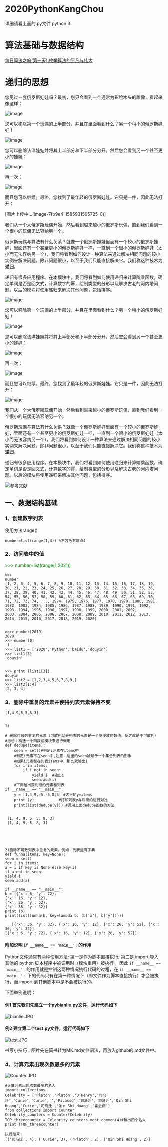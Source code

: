 # 2020PythonKangChou
详细请看上面的.py文件
 python 3
# 算法基础与数据结构
[每日算法之旅(第一天):枚举算法的平凡与伟大](https://mp.weixin.qq.com/s?__biz=MzIwNzUwOTY1Nw==&mid=2247485927&idx=1&sn=b7724bfd20e306a72d2b23f795315169&chksm=97100811a06781073b4c99fda4cbc4fd904752d4076641dc5246a1a9130529531a80d1189c53&token=1006181174&lang=zh_CN#rd)

# 递归的思想
您见过一套俄罗斯娃娃吗？最初，您只会看到一个通常为彩绘木头的雕像，看起来像这样：

![image](https://upload-images.jianshu.io/upload_images/15863171-17d1eaf3516e0866.jpg?imageMogr2/auto-orient/strip|imageView2/2/w/196/format/webp)

您可以移除第一个玩偶的上半部分，并且在里面看到什么？另一个稍小的俄罗斯娃娃！

![image](https://upload-images.jianshu.io/upload_images/15863171-b6c019c5a972df9d.jpg?imageMogr2/auto-orient/strip|imageView2/2/w/414/format/webp)

您可以删除该洋娃娃并将其上半部分和下半部分分开。然后您会看到另一个甚至更小的娃娃：

![image](https://upload-images.jianshu.io/upload_images/15863171-ece4cc36b0d99e2c.jpg?imageMogr2/auto-orient/strip|imageView2/2/w/581/format/webp)

再一次：

![image](https://upload-images.jianshu.io/upload_images/15863171-efc7396bd47ef9e1.jpg?imageMogr2/auto-orient/strip|imageView2/2/w/558/format/webp)

而且您可以继续。最终，您找到了最年轻的俄罗斯娃娃。它只是一件，因此无法打开：

[图片上传中...(image-7fb9e4-1585931505725-0)]

我们从一个大俄罗斯玩偶开始，然后看到越来越小的俄罗斯玩偶，直到我们看到一个很小的玩偶无法容纳另一个。

俄罗斯玩偶与算法有什么关系？就像一个俄罗斯娃娃里面有一个较小的俄罗斯娃娃，里面还有一个甚至更小的俄罗斯娃娃一样，一直到一个很小的俄罗斯娃娃（太小而无法容纳另一个），我们将看到如何设计一种算法来通过解决相同问题的较小实例来解决问题，除非问题很小，以至于我们只能直接解决它。我们称这种技术为**递归**。

递归有很多应用程序。在本模块中，我们将看到如何使用递归来计算阶乘函数，确定单词是否是回文式，计算数字的幂，绘制类型的分形以及解决古老的河内塔问题。以后的模块将使用递归来解决其他问题，包括排序。

![image](https://upload-images.jianshu.io/upload_images/15863171-17d1eaf3516e0866.jpg?imageMogr2/auto-orient/strip%7CimageView2/2/w/1240)

您可以移除第一个玩偶的上半部分，并且在里面看到什么？另一个稍小的俄罗斯娃娃！

![image](https://upload-images.jianshu.io/upload_images/15863171-b6c019c5a972df9d.jpg?imageMogr2/auto-orient/strip%7CimageView2/2/w/1240)

您可以删除该洋娃娃并将其上半部分和下半部分分开。然后您会看到另一个甚至更小的娃娃：

![image](https://upload-images.jianshu.io/upload_images/15863171-ece4cc36b0d99e2c.jpg?imageMogr2/auto-orient/strip%7CimageView2/2/w/1240)

再一次：

![image](https://upload-images.jianshu.io/upload_images/15863171-efc7396bd47ef9e1.jpg?imageMogr2/auto-orient/strip%7CimageView2/2/w/1240)

而且您可以继续。最终，您找到了最年轻的俄罗斯娃娃。它只是一件，因此无法打开：

![image](https://upload-images.jianshu.io/upload_images/15863171-5e3f3a138e47c260.jpg?imageMogr2/auto-orient/strip%7CimageView2/2/w/1240)

我们从一个大俄罗斯玩偶开始，然后看到越来越小的俄罗斯玩偶，直到我们看到一个很小的玩偶无法容纳另一个。

俄罗斯玩偶与算法有什么关系？就像一个俄罗斯娃娃里面有一个较小的俄罗斯娃娃，里面还有一个甚至更小的俄罗斯娃娃一样，一直到一个很小的俄罗斯娃娃（太小而无法容纳另一个），我们将看到如何设计一种算法来通过解决相同问题的较小实例来解决问题，除非问题很小，以至于我们只能直接解决它。我们称这种技术为**递归**。

递归有很多应用程序。在本模块中，我们将看到如何使用递归来计算阶乘函数，确定单词是否是回文式，计算数字的幂，绘制类型的分形以及解决古老的河内塔问题。以后的模块将使用递归来解决其他问题，包括排序。

![参考文献]([https://www.khanacademy.org/computing/computer-science/algorithms/recursive-algorithms/a/recursion](https://www.khanacademy.org/computing/computer-science/algorithms/recursive-algorithms/a/recursion)
)



## 一、数据结构基础
### 1、创建数字列表
使用方法range()

    number=list(range(1,4)) %不包括右端点4
### 2、访问表中的值

<span style="color: green">  
    >>> number=list(range(1,2021))
</span>

    >>> 
    number
    [1, 2, 3, 4, 5, 6, 7, 8, 9, 10, 11, 12, 13, 14, 15, 16, 17, 18, 19, 20, 21, 22, 23, 24, 25, 26, 27, 28, 29, 30, 31, 32, 33, 34, 35, 36, 37, 38, 39, 40, 41, 42, 43, 44, 45, 46, 47, 48, 49, 50, 51, 52, 53, 54, 55, 56, 57, 58, 59, 60, 61, 62, 63, 64, 65, 66, 67, 68, 69, 70, 71, 72, 73, 74, ..., 1974, 1975, 1976, 1977, 1978, 1979, 1980, 1981, 1982, 1983, 1984, 1985, 1986, 1987, 1988, 1989, 1990, 1991, 1992, 1993, 1994, 1995, 1996, 1997, 1998, 1999, 2000, 2001, 2002, 
    2003, 2004, 2005, 2006, 2007, 2008, 2009, 2010, 2011, 2012, 2013, 2014, 2015, 2016, 2017, 2018, 2019, 2020]


    >>>> number[2019]
    2020
    >>> number[0]    
     1
    >>> list1 = ['2020','Python','baidu','douyin']
    >>> list1[3]
    'douyin'
    
   
    >>> print (list1[3])
    douyin
    >>> list2 = [1,2,3,4,5,6,7,8,9,]    
    >>> list2[1:4]
    [2, 3, 4] 
### 3、删除中重复的元素并使得列表元素保持不变
    [1,4,9,5,5,8,3]


    1)
    
    # 删除可散列重复的元素（可散列就是列表的元素是一个随便放的数值，反之就是不可散列）
    #思想：构造一个函数或模块来进行调用
    def dedupe(items):
        seen = set()#判定i元素在items中
        #判定i元素不在seen中,注意：这里的seen被赋予一个集合列表的形象
        #如果i元素都在列表items中，那么就输出i
        for i in items:
            if i not in seen:
                yield i  #输出i
                seen.add(i)
        #下面给出要判断的元素和列表
    if __name__ == "__main__":
        y = [1,4,9,-5,-5,8,3] #这里的y=items
        print (y)           #打印列表y与后面的进行对比
        print(list(dedupe(y))) #调用上面dedupe函数的方法


     [1, 4, 9, 5, 5, 8, 3]
     [1, 4, 9, 5, 8, 3]


 
 

    2)删除不可散列表中重复的元素，例如：列表里有字典
    def funha(items, key=None):
    seen = set()
    for i in items:
    a = i if key is None else key(i)
    if a not in seen:
    yield i
    seen.add(a)
    
    if __name__ == "__main__":
    b = [{'x': 6, 'y': 72},
    {'x': 16, 'y': 12},
    {'x': 26, 'y': 52},
    {'x': 36, 'y': 32}]
    print (b)
    print(list(funha(b, key=lambda b: (b['x'], b['y']))))
       
       [{'x': 36, 'y': 32}, {'x': 16, 'y': 12}, {'x': 26, 'y': 52}, {'x': 36, 'y': 32}]
    [{'x': 6, 'y': 72}, {'x': 16, 'y': 12}, {'x': 26, 'y': 52}] 

#### 附加说明 `if __name__ == 'main__':` 的作用
Python文件通常有两种使用方法:
第一是作为脚本直接执行;
第二是 import 导入其他的 python 脚本程序中被调用时（模块重用）被执行。
因此 `if __name__ == 'main__':` 的作用就是控制这两种情况执行代码的过程，在 `if __name__ == 'main__': `下的代码只有在第一种情况下（即文件作为脚本直接执行）才会被执行，而 import 到其他脚本中是不会被执行的。

下面举例说明：
#### 例1 首先我们先建立一个pybianlie.py文件，运行代码如下

![bianlie.JPG](https://upload-images.jianshu.io/upload_images/18578734-0e08838eafbdcb9c.JPG?imageMogr2/auto-orient/strip%7CimageView2/2/w/1240)

#### 例2 建立第二个test.py文件，运行代码如下
![test.JPG](https://upload-images.jianshu.io/upload_images/18578734-0b627e8dcd4846e5.JPG?imageMogr2/auto-orient/strip%7CimageView2/2/w/1240)

书写小技巧：图片先在简书转为MK.md文件语法，再放入github的.md文件中。

### 4、计算元素出现次数最多的元素

![Counter.JPG](https://upload-images.jianshu.io/upload_images/18578734-c24f6f477a6523a4.JPG?imageMogr2/auto-orient/strip%7CimageView2/2/w/1240)
    
    #计算元素出现次数最多的名人
    import collections 
    Celebrity = ['Platon','Platon','O’Henry','司马迁','Curie','Curie','','Picasso','司马迁','司马迁','Qin Shi Huang','Curie','司马迁','Qin Shi Huang','霍去病']
    from collections import Counter
    Celebrity_counters = Counter(Celebrity)
    TOP_threecounter = Celebrity_counters.most_common(4)#输出四个名人
    print (TOP_threecounter)
    
    执行结果：
    [('司马迁', 4), ('Curie', 3), ('Platon', 2), ('Qin Shi Huang', 2)]

